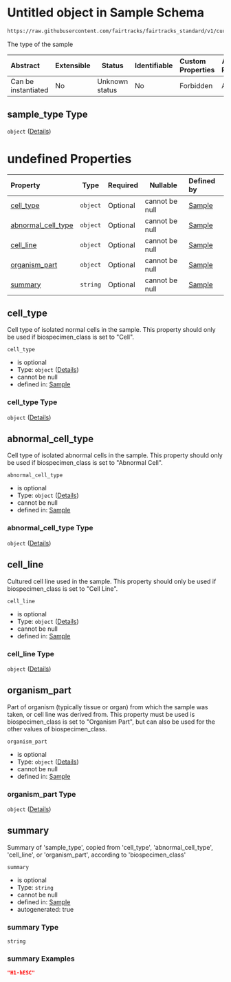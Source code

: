 # Untitled object in Sample Schema

```txt
https://raw.githubusercontent.com/fairtracks/fairtracks_standard/v1/current/json/schema/fairtracks_sample.schema.json#/properties/sample_type
```

The type of the sample


| Abstract            | Extensible | Status         | Identifiable | Custom Properties | Additional Properties | Access Restrictions | Defined In                                                                                             |
| :------------------ | ---------- | -------------- | ------------ | :---------------- | --------------------- | ------------------- | ------------------------------------------------------------------------------------------------------ |
| Can be instantiated | No         | Unknown status | No           | Forbidden         | Allowed               | none                | [fairtracks_sample.schema.json\*](../json/schema/fairtracks_sample.schema.json "open original schema") |

## sample_type Type

`object` ([Details](fairtracks_sample-properties-sample_type.md))

# undefined Properties

| Property                                  | Type     | Required | Nullable       | Defined by                                                                                                                                                                                                                                                             |
| :---------------------------------------- | -------- | -------- | -------------- | :--------------------------------------------------------------------------------------------------------------------------------------------------------------------------------------------------------------------------------------------------------------------- |
| [cell_type](#cell_type)                   | `object` | Optional | cannot be null | [Sample](fairtracks_sample-properties-sample_type-properties-cell_type.md "https://raw.githubusercontent.com/fairtracks/fairtracks_standard/v1/current/json/schema/fairtracks_sample.schema.json#/properties/sample_type/properties/cell_type")                   |
| [abnormal_cell_type](#abnormal_cell_type) | `object` | Optional | cannot be null | [Sample](fairtracks_sample-properties-sample_type-properties-abnormal_cell_type.md "https://raw.githubusercontent.com/fairtracks/fairtracks_standard/v1/current/json/schema/fairtracks_sample.schema.json#/properties/sample_type/properties/abnormal_cell_type") |
| [cell_line](#cell_line)                   | `object` | Optional | cannot be null | [Sample](fairtracks_sample-properties-sample_type-properties-cell_line.md "https://raw.githubusercontent.com/fairtracks/fairtracks_standard/v1/current/json/schema/fairtracks_sample.schema.json#/properties/sample_type/properties/cell_line")                   |
| [organism_part](#organism_part)           | `object` | Optional | cannot be null | [Sample](fairtracks_sample-properties-sample_type-properties-organism_part.md "https://raw.githubusercontent.com/fairtracks/fairtracks_standard/v1/current/json/schema/fairtracks_sample.schema.json#/properties/sample_type/properties/organism_part")           |
| [summary](#summary)                       | `string` | Optional | cannot be null | [Sample](fairtracks_sample-properties-sample_type-properties-summary.md "https://raw.githubusercontent.com/fairtracks/fairtracks_standard/v1/current/json/schema/fairtracks_sample.schema.json#/properties/sample_type/properties/summary")                       |

## cell_type

Cell type of isolated normal cells in the sample. This property should only be used if biospecimen_class is set to "Cell".


`cell_type`

-   is optional
-   Type: `object` ([Details](fairtracks_sample-properties-sample_type-properties-cell_type.md))
-   cannot be null
-   defined in: [Sample](fairtracks_sample-properties-sample_type-properties-cell_type.md "https://raw.githubusercontent.com/fairtracks/fairtracks_standard/v1/current/json/schema/fairtracks_sample.schema.json#/properties/sample_type/properties/cell_type")

### cell_type Type

`object` ([Details](fairtracks_sample-properties-sample_type-properties-cell_type.md))

## abnormal_cell_type

Cell type of isolated abnormal cells in the sample. This property should only be used if biospecimen_class is set to "Abnormal Cell".


`abnormal_cell_type`

-   is optional
-   Type: `object` ([Details](fairtracks_sample-properties-sample_type-properties-abnormal_cell_type.md))
-   cannot be null
-   defined in: [Sample](fairtracks_sample-properties-sample_type-properties-abnormal_cell_type.md "https://raw.githubusercontent.com/fairtracks/fairtracks_standard/v1/current/json/schema/fairtracks_sample.schema.json#/properties/sample_type/properties/abnormal_cell_type")

### abnormal_cell_type Type

`object` ([Details](fairtracks_sample-properties-sample_type-properties-abnormal_cell_type.md))

## cell_line

Cultured cell line used in the sample. This property should only be used if biospecimen_class is set to "Cell Line".


`cell_line`

-   is optional
-   Type: `object` ([Details](fairtracks_sample-properties-sample_type-properties-cell_line.md))
-   cannot be null
-   defined in: [Sample](fairtracks_sample-properties-sample_type-properties-cell_line.md "https://raw.githubusercontent.com/fairtracks/fairtracks_standard/v1/current/json/schema/fairtracks_sample.schema.json#/properties/sample_type/properties/cell_line")

### cell_line Type

`object` ([Details](fairtracks_sample-properties-sample_type-properties-cell_line.md))

## organism_part

Part of organism (typically tissue or organ) from which the sample was taken, or cell line was derived from. This property  must be used is biospecimen_class is set to "Organism Part", but can also be used for the other values of biospecimen_class.


`organism_part`

-   is optional
-   Type: `object` ([Details](fairtracks_sample-properties-sample_type-properties-organism_part.md))
-   cannot be null
-   defined in: [Sample](fairtracks_sample-properties-sample_type-properties-organism_part.md "https://raw.githubusercontent.com/fairtracks/fairtracks_standard/v1/current/json/schema/fairtracks_sample.schema.json#/properties/sample_type/properties/organism_part")

### organism_part Type

`object` ([Details](fairtracks_sample-properties-sample_type-properties-organism_part.md))

## summary

Summary of 'sample_type', copied from 'cell_type', 'abnormal_cell_type', 'cell_line', or 'organism_part', according to 'biospecimen_class'


`summary`

-   is optional
-   Type: `string`
-   cannot be null
-   defined in: [Sample](fairtracks_sample-properties-sample_type-properties-summary.md "https://raw.githubusercontent.com/fairtracks/fairtracks_standard/v1/current/json/schema/fairtracks_sample.schema.json#/properties/sample_type/properties/summary")
-   autogenerated: true

### summary Type

`string`

### summary Examples

```json
"H1-hESC"
```
